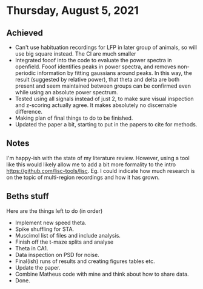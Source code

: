 # Thursday, August 5, 2021

## Achieved

- Can't use habituation recordings for LFP in later group of animals, so will use big square instead. The CI are much smaller
- Integrated fooof into the code to evaluate the power spectra in openfield. Fooof identifies peaks in power spectra, and removes non-periodic information by fitting gaussians around peaks. In this way, the result (suggested by relative power), that theta and delta are both present and seem maintained between groups can be confirmed even while using an absolute power spectrum.
- Tested using all signals instead of just 2, to make sure visual inspection and z-scoring actually agree. It makes absolutely no discernable difference.
- Making plan of final things to do to be finished.
- Updated the paper a bit, starting to put in the papers to cite for methods.

## Notes

I'm happy-ish with the state of my literature review. However, using a tool like this would likely allow me to add a bit more formality to the intro https://github.com/lisc-tools/lisc. Eg. I could indicate how much research is on the topic of multi-region recordings and how it has grown.

## Beths stuff

Here are the things left to do (in order)
- Implement new speed theta.
- Spike shuffling for STA.
- Muscimol list of files and include analysis.
- Finish off the t-maze splits and analyse
- Theta in CA1.
- Data inspection on PSD for noise.
- Final(ish) runs of results and creating figures tables etc.
- Update the paper.
- Combine Matheus code with mine and think about how to share data.
- Done.